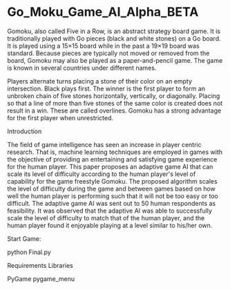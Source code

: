 # Go_Moku_Game_AI_Alpha_BETA

Gomoku, also called Five in a Row, is an abstract strategy board game. It is traditionally played with Go pieces (black and white stones) on a Go board. It is played using a 15×15 board while in the past a 19×19 board was standard. Because pieces are typically not moved or removed from the board, Gomoku may also be played as a paper-and-pencil game. The game is known in several countries under different names.

Players alternate turns placing a stone of their color on an empty intersection. Black plays first. The winner is the first player to form an unbroken chain of five stones horizontally, vertically, or diagonally. Placing so that a line of more than five stones of the same color is created does not result in a win. These are called overlines.
Gomoku has a strong advantage for the first player when unrestricted.

Introduction 

The field of game intelligence has seen an increase in player centric research. That is, machine learning techniques are employed in games with the objective of providing an entertaining and satisfying game experience for the human player. This paper proposes an adaptive game AI that can scale its level of difficulty according to the human player's level of capability for the game freestyle Gomoku. The proposed algorithm scales the level of difficulty during the game and between games based on how well the human player is performing such that it will not be too easy or too difficult. The adaptive game AI was sent out to 50 human respondents as feasibility. It was observed that the adaptive AI was able to successfully scale the level of difficulty to match that of the human player, and the human player found it enjoyable playing at a level similar to his/her own.



Start Game:

python Final.py


Requirements Libraries 

PyGame
pygame_menu
